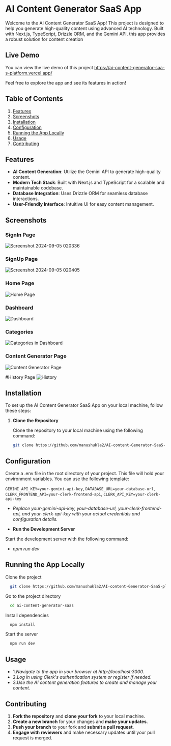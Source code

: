 
# AI Content Generator SaaS App

Welcome to the AI Content Generator SaaS App! This project is designed to help you generate high-quality content using advanced AI technology. Built with Next.js, TypeScript, Drizzle ORM, and the Gemini API, this app provides a robust solution for content creation

## Live Demo

You can view the live demo of this project 
https://ai-content-generator-saa-s-platform.vercel.app/

Feel free to explore the app and see its features in action!

## Table of Contents

1. [Features](#features)
2. [Screenshots](#screenshots)
3. [Installation](#installation)
4. [Configuration](#configuration)
5. [Running the App Locally](#running-the-app-locally)
6. [Usage](#usage)
7. [Contributing](#contributing)

## Features

- **AI Content Generation**: Utilize the Gemini API to generate high-quality content.
- **Modern Tech Stack**: Built with Next.js and TypeScript for a scalable and maintainable codebase.
- **Database Integration**: Uses Drizzle ORM for seamless database interactions.
- **User-Friendly Interface**: Intuitive UI for easy content management.
## Screenshots
### SignIn Page
![Screenshot 2024-09-05 020336](https://github.com/user-attachments/assets/f57cab96-f5ba-4ad3-8530-11197a3b84d7)

### SignUp Page
![Screenshot 2024-09-05 020405](https://github.com/user-attachments/assets/42d5b281-9f72-4e83-8446-0bfc43e18a01)


### Home Page
![Home Page](https://github.com/user-attachments/assets/0065c7a0-1631-44fa-890b-0064838d0a09)

### Dashboard
![Dashboard](https://github.com/user-attachments/assets/60852b9c-7363-491e-93ea-07bc3fc36674)

### Categories
![Categories in Dashboard](https://github.com/user-attachments/assets/e2cc309b-4464-4b44-b61f-f74787fb4a18)

### Content Generator Page
![Content Generator Page](https://github.com/user-attachments/assets/44bf5818-29a2-430b-ad1e-a0f375fc4050)

#History Page
![History](https://github.com/user-attachments/assets/59abc9d6-0a01-4cc3-a2f4-a9b78b789426)



## Installation

To set up the AI Content Generator SaaS App on your local machine, follow these steps:

1. **Clone the Repository**

   Clone the repository to your local machine using the following command:
   ```bash
   git clone https://github.com/manushukla2/AI-content-Generator-SaaS-platform.git
## Configuration

Create a .env file in the root directory of your project. This file will hold your environment variables. You can use the following template:

`GEMINI_API_KEY=your-gemini-api-key`,
`DATABASE_URL=your-database-url`,
`CLERK_FRONTEND_API=your-clerk-frontend-api`,
`CLERK_API_KEY=your-clerk-api-key`


- *Replace your-gemini-api-key, your-database-url, your-clerk-frontend-api, and your-clerk-api-key with your actual credentials and configuration details.*



- **Run the Development Server**

Start the development server with the following command:
- *npm run dev*

## Running the App Locally

Clone the project

```bash
  git clone https://github.com/manushukla2/AI-content-Generator-SaaS-platform.git
```

Go to the project directory

```bash
  cd ai-content-generator-saas

```

Install dependencies

```bash
  npm install
```

Start the server

```bash
  npm run dev
```


## Usage

- 1.*Navigate to the app in your browser at http://localhost:3000.*
- 2.*Log in using Clerk's authentication system or register if needed.*
- 3.*Use the AI content generation features to create and manage your content.*
## Contributing

1. **Fork the repository** and **clone your fork** to your local machine.
2. **Create a new branch** for your changes and **make your updates**.
3. **Push your branch** to your fork and **submit a pull request**.
4. **Engage with reviewers** and make necessary updates until your pull request is merged.
